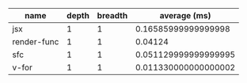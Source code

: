 | name        | depth | breadth | average (ms)         |
| ----------- | ----- | ------- | -------------------- |
| jsx         | 1     | 1       | 0.16585999999999998  |
| render-func | 1     | 1       | 0.04124              |
| sfc         | 1     | 1       | 0.051129999999999995 |
| v-for       | 1     | 1       | 0.011330000000000002 |